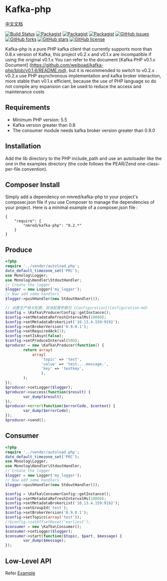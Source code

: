 Kafka-php
==========

[中文文档](README_CH.md)

[![Build Status](https://travis-ci.org/weiboad/kafka-php.svg?branch=master)](https://travis-ci.org/weiboad/kafka-php)
[![Packagist](https://img.shields.io/packagist/dm/nmred/kafka-php.svg?style=plastic)]()
[![Packagist](https://img.shields.io/packagist/dd/nmred/kafka-php.svg?style=plastic)]()
[![Packagist](https://img.shields.io/packagist/dt/nmred/kafka-php.svg?style=plastic)]()
[![GitHub issues](https://img.shields.io/github/issues/weiboad/kafka-php.svg?style=plastic)](https://github.com/weiboad/kafka-php/issues)
[![GitHub forks](https://img.shields.io/github/forks/weiboad/kafka-php.svg?style=plastic)](https://github.com/weiboad/kafka-php/network)
[![GitHub stars](https://img.shields.io/github/stars/weiboad/kafka-php.svg?style=plastic)](https://github.com/weiboad/kafka-php/stargazers)
[![GitHub license](https://img.shields.io/badge/license-Apache%202-blue.svg?style=plastic)](https://raw.githubusercontent.com/weiboad/kafka-php/master/LICENSE)

Kafka-php is a pure PHP kafka client that currently supports more than 0.8.x version of Kafka, this project v0.2.x and v0.1.x are incompatible if using the original v0.1.x You can refer to the document [Kafka PHP v0.1.x Document] (https://github.com/weiboad/kafka-php/blob/v0.1.6/README.md), but it is recommended to switch to v0.2.x . v0.2.x use PHP asynchronous implementation and kafka broker interaction, more stable than v0.1.x efficient, because the use of PHP language so do not compile any expansion can be used to reduce the access and maintenance costs

## Requirements

* Minimum PHP version: 5.5
* Kafka version greater than 0.8
* The consumer module needs kafka broker version  greater than 0.9.0

## Installation

Add the lib directory to the PHP include_path and use an autoloader like the one in the examples directory (the code follows the PEAR/Zend one-class-per-file convention).

## Composer Install

Simply add a dependency on nmred/kafka-php to your project's composer.json file if you use Composer to manage the dependencies of your project. Here is a minimal example of a composer.json file :

```
{
	"require": {
		"nmred/kafka-php": "0.2.*"
	}
}
```

## Produce

```php
<?php
require '../vendor/autoload.php';
date_default_timezone_set('PRC');
use Monolog\Logger;
use Monolog\Handler\StdoutHandler;
// Create the logger
$logger = new Logger('my_logger');
// Now add some handlers
$logger->pushHandler(new StdoutHandler());

// 设置生产相关配置，具体配置参数见 [Configuration](Configuration.md)
$config = \Kafka\ProducerConfig::getInstance();
$config->setMetadataRefreshIntervalMs(10000);
$config->setMetadataBrokerList('10.13.4.159:9192');
$config->setBrokerVersion('0.9.0.1');
$config->setRequiredAck(1);
$config->setIsAsyn(false);
$config->setProduceInterval(500);
$producer = new \Kafka\Producer(function() {
		return array(
			array(
				'topic' => 'test',
				'value' => 'test....message.',
				'key' => 'testkey',
				),
		);
});
$producer->setLogger($logger);
$producer->success(function($result) {
		var_dump($result);
});
$producer->error(function($errorCode, $context) {
		var_dump($errorCode);
});
$producer->send();
```

## Consumer

```php
<?php
require '../vendor/autoload.php';
date_default_timezone_set('PRC');
use Monolog\Logger;
use Monolog\Handler\StdoutHandler;
// Create the logger
$logger = new Logger('my_logger');
// Now add some handlers
$logger->pushHandler(new StdoutHandler());

$config = \Kafka\ConsumerConfig::getInstance();
$config->setMetadataRefreshIntervalMs(10000);
$config->setMetadataBrokerList('10.13.4.159:9192');
$config->setGroupId('test');
$config->setBrokerVersion('0.9.0.1');
$config->setTopics(array('test'));
//$config->setOffsetReset('earliest');
$consumer = new \Kafka\Consumer();
$consumer->setLogger($logger);
$consumer->start(function($topic, $part, $message) {
		var_dump($message);
});
```

## Low-Level API

Refer [Example](https://github.com/weiboad/kafka-php/tree/master/example)
